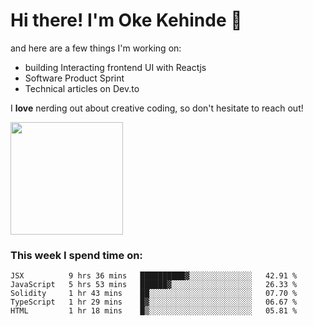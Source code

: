 # Hi there! I'm Oke Kehinde :cowboy_hat_face:

and here are a few things I'm working on:

- building Interacting frontend UI with Reactjs
- Software Product Sprint
- Technical articles on Dev.to

I **love** nerding out about creative coding, so don't hesitate to reach out!


<img height="180em" src="https://github-readme-stats.vercel.app/api?username=okeken&show_icons=true&hide_border=true&&count_private=true&include_all_commits=true" />

### This week I spend time on:

<!--START_SECTION:waka-->
```text
JSX          9 hrs 36 mins   ██████████▓░░░░░░░░░░░░░░   42.91 % 
JavaScript   5 hrs 53 mins   ██████▓░░░░░░░░░░░░░░░░░░   26.33 % 
Solidity     1 hr 43 mins    ██░░░░░░░░░░░░░░░░░░░░░░░   07.70 % 
TypeScript   1 hr 29 mins    █▓░░░░░░░░░░░░░░░░░░░░░░░   06.67 % 
HTML         1 hr 18 mins    █▒░░░░░░░░░░░░░░░░░░░░░░░   05.81 % 
```
<!--END_SECTION:waka-->

